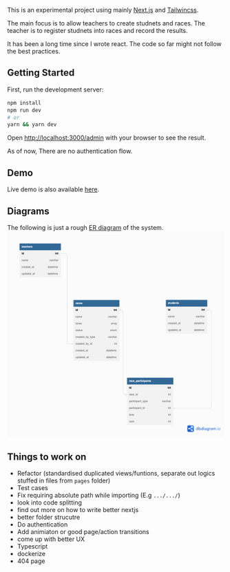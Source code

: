 This is an experimental project using mainly [Next.js](https://nextjs.org/) and [Tailwincss](https://tailwindcss.com).

The main focus is to allow teachers to create studnets and races. The teacher is to
register studnets into races and record the results.

It has been a long time since I wrote react. The code so far might not follow the best practices.

## Getting Started

First, run the development server:

```bash
npm install
npm run dev
# or
yarn && yarn dev
```

Open [http://localhost:3000/admin](http://localhost:3000) with your browser to see the result.

As of now, There are no authentication flow.

## Demo

Live demo is also available [here](https://liveheats.vercel.app/admin).

## Diagrams

The following is just a rough [ER diagram](https://dbdiagram.io/d/6356e7c6fa2755667d621a78) of the system.
![ER diagram](./diagrams/LiveHeats%20assignment.png)

## Things to work on

- Refactor (standardised duplicated views/funtions, separate out logics stuffed in files from `pages` folder)
- Test cases
- Fix requiring absolute path while importing (E.g `.../.../`)
- look into code splitting
- find out more on how to write better nextjs
- better folder strucutre
- Do authentication
- Add animiaton or good page/action transitions
- come up with better UX
- Typescript
- dockerize
- 404 page
